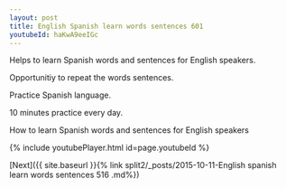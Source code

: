 ```yaml
---
layout: post
title: English Spanish learn words sentences 601 
youtubeId: haKwA9eeIGc
---
```

 
 
Helps to learn Spanish words and sentences for English speakers.

Opportunitiy to repeat the words sentences. 

Practice Spanish language. 
 
10 minutes practice every day. 
 
How to learn Spanish words and sentences for English speakers 
 
{% include youtubePlayer.html id=page.youtubeId %}
 
 
[Next]({{ site.baseurl }}{% link  split2/_posts/2015-10-11-English spanish learn words sentences 516 .md%})
 

